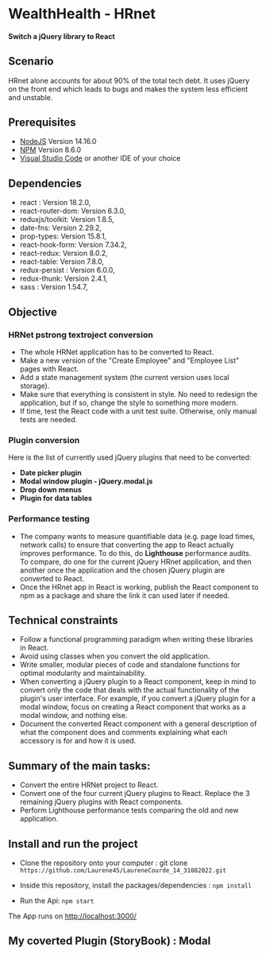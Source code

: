 ﻿# WealthHealth - HRnet

#### Switch a jQuery library to React

## Scenario
HRnet alone accounts for about 90% of the total tech debt. It uses jQuery on the front end which leads to bugs and makes the system less efficient and unstable.

## Prerequisites

-   [NodeJS](https://nodejs.org/en/)  Version 14.16.0
-   [NPM](https://www.npmjs.com/package/npm)  Version 8.6.0
-   [Visual Studio Code](https://code.visualstudio.com/)  or another IDE of your choice

## Dependencies

- react : Version 18.2.0,
- react-router-dom:  Version 6.3.0,
- reduxjs/toolkit: Version 1.8.5,
- date-fns:  Version 2.29.2,
- prop-types: Version 15.8.1,
- react-hook-form:  Version 7.34.2,
- react-redux:  Version 8.0.2,
- react-table:  Version 7.8.0,
- redux-persist : Version 6.0.0,
- redux-thunk: Version 2.4.1,
- sass : Version 1.54.7,

## Objective

### HRNet p**strong text**roject conversion

-   The whole HRNet application has to be converted to React.
-   Make a new version of the "Create Employee" and "Employee List" pages with React.
-   Add a state management system (the current version uses local storage).
-   Make sure that everything is consistent in style. No need to redesign the application, but if so, change the style to something more modern.
-   If time, test the React code with a unit test suite. Otherwise, only manual tests are needed.

### Plugin conversion

Here is the list of currently used jQuery plugins that need to be converted:

-   **Date picker plugin**
-   **Modal window plugin - jQuery.modal.js**
-   **Drop down menus**
-   **Plugin for data tables**

### Performance testing

-   The company wants to measure quantifiable data (e.g. page load times, network calls) to ensure that converting the app to React actually improves performance. To do this, do **Lighthouse** performance audits. To compare, do one for the current jQuery HRnet application, and then another once the application and the chosen jQuery plugin are converted to React.
-   Once the HRnet app in React is working, publish the React component to npm as a package and share the link it can used later if needed.

## Technical constraints

-   Follow a functional programming paradigm when writing these libraries in React.
-   Avoid using classes when you convert the old application.
-   Write smaller, modular pieces of code and standalone functions for optimal modularity and maintainability.
-   When converting a jQuery plugin to a React component, keep in mind to convert only the code that deals with the actual functionality of the plugin's user interface. For example, if you convert a jQuery plugin for a modal window, focus on creating a React component that works as a modal window, and nothing else.
-   Document the converted React component with a general description of what the component does and comments explaining what each accessory is for and how it is used.

## Summary of the main tasks:

-   Convert the entire HRNet project to React.
-   Convert one of the four current jQuery plugins to React. Replace the 3 remaining jQuery plugins with React components.
-   Perform Lighthouse performance tests comparing the old and new application.

## Install and run the project

-   Clone the repository onto your computer : git clone `https://github.com/Laurene45/LaureneCourde_14_31082022.git`
    
-   Inside this repository, install the packages/dependencies :  `npm install`
    
-   Run the Api:  `npm start`
    
The App runs on  [http://localhost:3000/](http://localhost:3000/)


## My coverted Plugin (StoryBook) : Modal
